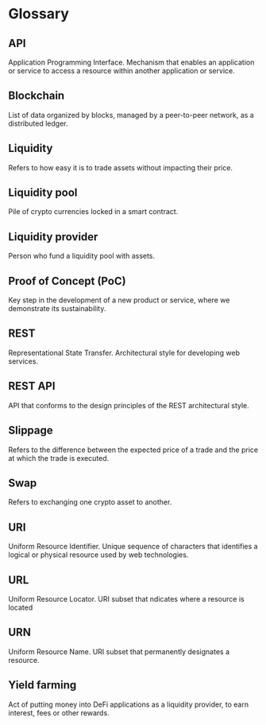 # Glossary

## API
Application Programming Interface. Mechanism that enables an application or
service to access a resource within another application or service.

## Blockchain
List of data organized by blocks, managed by a peer-to-peer network, as a
distributed ledger.

## Liquidity
Refers to how easy it is to trade assets without impacting their price.

## Liquidity pool
Pile of crypto currencies locked in a smart contract.

## Liquidity provider
Person who fund a liquidity pool with assets.

## Proof of Concept (PoC)
Key step in the development of a new product or service, where we demonstrate
its sustainability.

## REST
Representational State Transfer. Architectural style for developing web
services.

## REST API
API that conforms to the design principles of the REST architectural style.

## Slippage
Refers to the difference between the expected price of a trade and the price at
which the trade is executed.

## Swap
Refers to exchanging one crypto asset to another.

## URI
Uniform Resource Identifier. Unique sequence of characters that identifies a
logical or physical resource used by web technologies.

## URL
Uniform Resource Locator. URI subset that ndicates where a resource is located

## URN
Uniform Resource Name. URI subset that permanently designates a resource.

## Yield farming
Act of putting money into DeFi applications as a liquidity provider, to earn
interest, fees or other rewards.
